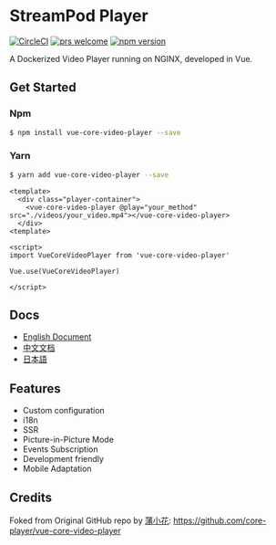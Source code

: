 # StreamPod Player

[![CircleCI](https://circleci.com/gh/core-player/vue-core-video-player.svg?style=shield)](https://circleci.com/gh/core-player/vue-core-video-player)
[![prs welcome](https://img.shields.io/badge/PRs-welcome-brightgreen.svg?style=flat-square)](https://github.com/core-player/vue-core-video-player/pulls)
[![npm version](https://img.shields.io/npm/v/vue-core-video-player.svg?style=flat-square)](https://www.npmjs.com/package/vue-core-video-player)

A Dockerized Video Player running on NGINX, developed in Vue.

## Get Started

### Npm

``` bash
$ npm install vue-core-video-player --save
```

### Yarn

``` bash
$ yarn add vue-core-video-player --save
```


``` vue
<template>
  <div class="player-container">
    <vue-core-video-player @play="your_method" src="./videos/your_video.mp4"></vue-core-video-player>
  </div>
<template>

<script>
import VueCoreVideoPlayer from 'vue-core-video-player'

Vue.use(VueCoreVideoPlayer)

</script>
```

## Docs

+ [English Document](https://core-player.github.io/vue-core-video-player/)
+ [中文文档](https://core-player.github.io/vue-core-video-player/zh/)
+ [日本語](./docs/jp/README.md)

## Features

+ Custom configuration
+ i18n
+ SSR
+ Picture-in-Picture Mode
+ Events Subscription
+ Development friendly
+ Mobile Adaptation

## Credits

Foked from Original GitHub repo by [蒲小花](https://github.com/JackPu): https://github.com/core-player/vue-core-video-player
